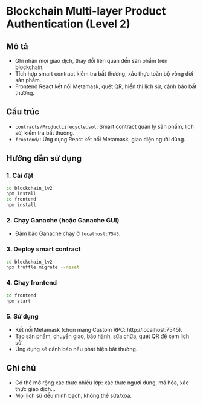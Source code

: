 # Blockchain Multi-layer Product Authentication (Level 2)

## Mô tả
- Ghi nhận mọi giao dịch, thay đổi liên quan đến sản phẩm trên blockchain.
- Tích hợp smart contract kiểm tra bất thường, xác thực toàn bộ vòng đời sản phẩm.
- Frontend React kết nối Metamask, quét QR, hiển thị lịch sử, cảnh báo bất thường.

## Cấu trúc
- `contracts/ProductLifecycle.sol`: Smart contract quản lý sản phẩm, lịch sử, kiểm tra bất thường.
- `frontend/`: Ứng dụng React kết nối Metamask, giao diện người dùng.

## Hướng dẫn sử dụng

### 1. Cài đặt
```bash
cd blockchain_lv2
npm install
cd frontend
npm install
```

### 2. Chạy Ganache (hoặc Ganache GUI)
- Đảm bảo Ganache chạy ở `localhost:7545`.

### 3. Deploy smart contract
```bash
cd blockchain_lv2
npx truffle migrate --reset
```

### 4. Chạy frontend
```bash
cd frontend
npm start
```

### 5. Sử dụng
- Kết nối Metamask (chọn mạng Custom RPC: http://localhost:7545).
- Tạo sản phẩm, chuyển giao, bảo hành, sửa chữa, quét QR để xem lịch sử.
- Ứng dụng sẽ cảnh báo nếu phát hiện bất thường.

## Ghi chú
- Có thể mở rộng xác thực nhiều lớp: xác thực người dùng, mã hóa, xác thực giao dịch...
- Mọi lịch sử đều minh bạch, không thể sửa/xóa. 
